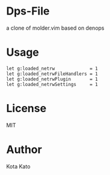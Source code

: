# Dps-File
a clone of molder.vim based on denops

# Usage

```
let g:loaded_netrw             = 1
let g:loaded_netrwFileHandlers = 1
let g:loaded_netrwPlugin       = 1
let g:loaded_netrwSettings     = 1
```

# License
MIT

# Author
Kota Kato
